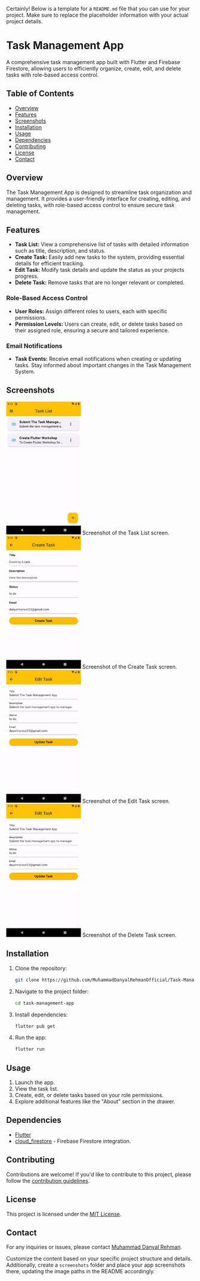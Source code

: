 Certainly! Below is a template for a `README.md` file that you can use for your project. Make sure to replace the placeholder information with your actual project details.


# Task Management App

A comprehensive task management app built with Flutter and Firebase Firestore, allowing users to efficiently organize, create, edit, and delete tasks with role-based access control.

## Table of Contents

- [Overview](#overview)
- [Features](#features)
- [Screenshots](#screenshots)
- [Installation](#installation)
- [Usage](#usage)
- [Dependencies](#dependencies)
- [Contributing](#contributing)
- [License](#license)
- [Contact](#contact)

## Overview

The Task Management App is designed to streamline task organization and management. It provides a user-friendly interface for creating, editing, and deleting tasks, with role-based access control to ensure secure task management.

## Features

- **Task List:** View a comprehensive list of tasks with detailed information such as title, description, and status.
- **Create Task:** Easily add new tasks to the system, providing essential details for efficient tracking.
- **Edit Task:** Modify task details and update the status as your projects progress.
- **Delete Task:** Remove tasks that are no longer relevant or completed.

### Role-Based Access Control

- **User Roles:** Assign different roles to users, each with specific permissions.
- **Permission Levels:** Users can create, edit, or delete tasks based on their assigned role, ensuring a secure and tailored experience.

### Email Notifications

- **Task Events:** Receive email notifications when creating or updating tasks. Stay informed about important changes in the Task Management System.

## Screenshots

<img src="/assets/screenshots/task_list.png" alt="Task List" width="200"/>
Screenshot of the Task List screen.

<img src="/assets/screenshots/create_task.png" alt="Create Task" width="200"/>
Screenshot of the Create Task screen.

<img src="/assets/screenshots/edit_task.png" alt="Edit Task" width="200"/>
Screenshot of the Edit Task screen.

<img src="/assets/screenshots/edit_task.png" alt="Delete Task" width="200"/>
Screenshot of the Delete Task screen.


## Installation

1. Clone the repository:

   ```bash
   git clone https://github.com/MuhammadDanyalRehmanOfficial/Task-Management.git
   ```

2. Navigate to the project folder:

   ```bash
   cd task-management-app
   ```

3. Install dependencies:

   ```bash
   flutter pub get
   ```

4. Run the app:

   ```bash
   flutter run
   ```

## Usage

1. Launch the app.
2. View the task list.
3. Create, edit, or delete tasks based on your role permissions.
4. Explore additional features like the "About" section in the drawer.

## Dependencies

- [Flutter](https://flutter.dev/)
- [cloud_firestore](https://pub.dev/packages/cloud_firestore) - Firebase Firestore integration.

## Contributing

Contributions are welcome! If you'd like to contribute to this project, please follow the [contribution guidelines](CONTRIBUTING.md).

## License

This project is licensed under the [MIT License](LICENSE).

## Contact

For any inquiries or issues, please contact [Muhammad Danyal Rehman](mailto:muhammaddanyalrehman@gmail.com).

Customize the content based on your specific project structure and details. Additionally, create a `screenshots` folder and place your app screenshots there, updating the image paths in the README accordingly.
